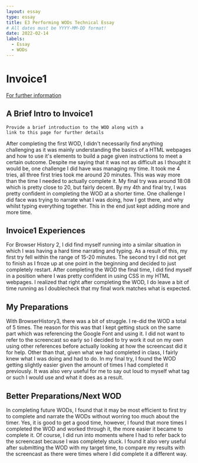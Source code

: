 ```yaml
---
layout: essay
type: essay
title: E3 Performing WODs Technical Essay
# All dates must be YYYY-MM-DD format!
date: 2022-02-14
labels:
  - Essay
  - WODs
---
```



# Invoice1

<a href="https://dport96.github.io/ITM352/morea/060.expressions-operators/experience-invoice1.html">For further information</a>

<h2> A Brief Intro to Invoice1</h2>

```
Provide a brief introduction to the WOD along with a 
link to this page for further details
```

After completing the first WOD, I didn't necessarily find anything challenging as it was mainly understanding the basics of a HTML webpages and how to use it's elements to build a page given instructions to meet a certain outcome. Despite me saying that it was not as difficult as I thought it would be, one challenge I did have was managing my time. It took me 4 tries, all three first tries took me around 20 minutes. This was way more than the time I needed to actually complete it. My final try was around 18:08 which is pretty close to 20, but fairly decent. By my 4th and final try, I was pretty confident in completing the WOD at a shorter time. One challenge I did face was trying to narrate what I was doing, how I got there, and why whilst typing everything together. This in the end just kept adding more and more time. 

<h2>Invoice1 Experiences</h2>

For Browser History 2, I did find myself running into a similar situation in which I was having a hard time narrating and typing. As a result of this, my first try fell within the range of 15-20 minutes. The second try I did not get to finish as I froze up at one point in the beginning and decided to just completely restart. After completing the WOD the final time, I did find myself in a position where I was pretty confident in using CSS in my HTML webpages. I realized that right after completing the WOD, I do leave a bit of time running as I doublecheck that my final work matches what is expected.

<h2>My Preparations</h2>
With BrowserHistory3, there was a bit of struggle. I re-did the WOD a total of 5 times. The reason for this was that I kept getting stuck on the same part which was referencing the Google Font and using it. I did not want to refer to the screencast so early so I decided to try work it out on my own using other references before actually looking at how the screencast did it for help. Other than that, given what we had completed in class, I fairly knew what I was doing and had to do. In my final try, I found the WOD getting slightly easier given the amount of times I had completed it previously. It was also very useful for me to say out loud to myself what tag or such I would use and what it does as a result. 

<h2>Better Preparations/Next WOD</h2>
In completing future WODs, I found that it may be most efficient to first try to complete and narrate the WODs without worring too much about the timer. Yes, it is good to get a good time, however, I found that more times I completed the WOD and worked through it, the more easier it became to complete it. Of course, I did run into moments where I had to refer back to the screencast because I was completely stuck. I found it also very useful after submitting the WOD with my target time, to compare my results with the screencast as there were times where I did complete it a different way. 



